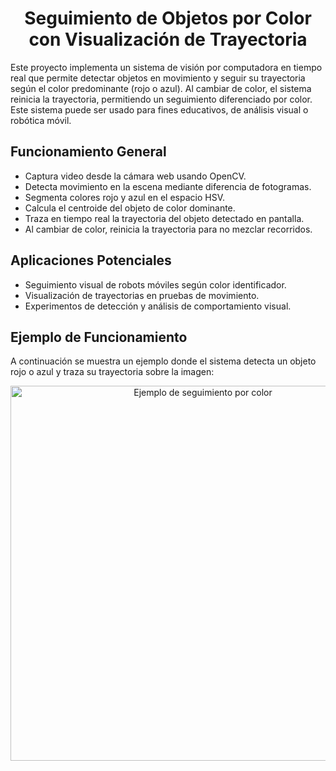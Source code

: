 <!DOCTYPE html>
<html lang="es">
<body>

  <h1 align="center">Seguimiento de Objetos por Color con Visualización de Trayectoria</h1>

  <p>
    Este proyecto implementa un sistema de visión por computadora en tiempo real que permite detectar objetos en movimiento y seguir su trayectoria según el color predominante (rojo o azul). Al cambiar de color, el sistema reinicia la trayectoria, permitiendo un seguimiento diferenciado por color. Este sistema puede ser usado para fines educativos, de análisis visual o robótica móvil.
  </p>

  <h2>Funcionamiento General</h2>
  <ul>
    <li>Captura video desde la cámara web usando OpenCV.</li>
    <li>Detecta movimiento en la escena mediante diferencia de fotogramas.</li>
    <li>Segmenta colores rojo y azul en el espacio HSV.</li>
    <li>Calcula el centroide del objeto de color dominante.</li>
    <li>Traza en tiempo real la trayectoria del objeto detectado en pantalla.</li>
    <li>Al cambiar de color, reinicia la trayectoria para no mezclar recorridos.</li>
  </ul>

  <h2>Aplicaciones Potenciales</h2>
  <ul>
    <li>Seguimiento visual de robots móviles según color identificador.</li>
    <li>Visualización de trayectorias en pruebas de movimiento.</li>
    <li>Experimentos de detección y análisis de comportamiento visual.</li>
  </ul>

  <h2>Ejemplo de Funcionamiento</h2>
  <p>A continuación se muestra un ejemplo donde el sistema detecta un objeto rojo o azul y traza su trayectoria sobre la imagen:</p>

  <p align="center">
    <img src="https://github.com/Caro-SV/Seguimiento-de-Objetos-por-Color/blob/main/seguimiento_trayectoria.gif" alt="Ejemplo de seguimiento por color" width="600">
  </p>
</body>
</html>

